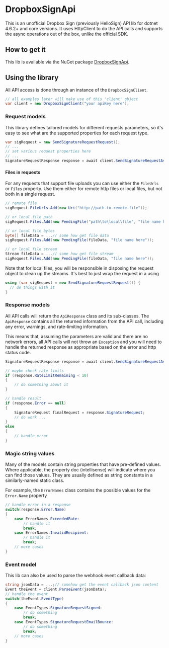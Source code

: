 # DropboxSignApi
This is an unofficial Dropbox Sign (previously HelloSign) API lib for dotnet 4.6.2+ and core versions.
It uses HttpClient to do the API calls and supports the async operations out of the box, unlike the
official SDK.

## How to get it
This lib is available via the NuGet package 
[DropboxSignApi](https://www.nuget.org/packages/dropboxsignapi).


## Using the library
All API access is done through an instance of the `DropboxSignClient`.

```cs
// all examples later will make use of this 'client' object
var client = new DropboxSignClient("your apiKey here");
```

### Request models
This library defines tailored models for different requests parameters,
so it's easy to see what are the supported properties for each 
request type.

```cs
var sigRequest = new SendSignatureRequestRequest();
// ...
// set various request properties here
// ...
SignatureRequestResponse response = await client.SendSignatureRequestAsync(sigRequest);
```

#### Files in requests
For any requests that support file uploads you can use either the `FileUrls` or `Files` property.
Use them either for remote http files or local files, but not both in a single request.

```cs
// remote file
sigRequest.FileUrls.Add(new Uri("http://path-to-remote-file"));

// or local file path
sigRequest.Files.Add(new PendingFile("path\to\local\file", "file name here"));

// or local file bytes
byte[] fileData = ...// some how get file data
sigRequest.Files.Add(new PendingFile(fileData, "file name here"));

// or local file stream
Stream fileData = ...// some how get file stream
sigRequest.Files.Add(new PendingFile(fileData, "file name here"));
```

Note that for local files, you will be responsible in disposing the request object
to clean up the streams. It's best to just wrap the request in a using

```cs
using (var sigRequest = new SendSignatureRequestRequest()) {
  // do things with it
}
```


### Response models
All API calls will return the `ApiResponse` class and its sub-classes.
The `ApiResponse` contains all the returned information from the API call,
including any error, warnings, and rate-limiting information.

This means that, assuming the parameters are valid and there are no network errors, 
all API calls will not throw an `Exception` and you will need to handle the returned response
as appropriate based on the error and http status code.

```cs
SignatureRequestResponse response = await client.SendSignatureRequestAsync(sigRequest);

// maybe check rate limits
if (response.RateLimitRemaining < 10)
{
    // do something about it
}

// handle result
if (response.Error == null) 
{
    SignatureRequest finalRequest = response.SignatureRequest;
    // do work ...
} 
else 
{
    // handle error
}


```

### Magic string values
Many of the models contain string properties that have pre-defined values.
Where applicable, the property doc (intellisense) will indicate where you can find those values.
They are usually defined as string constants in a similarly-named static class. 

For example, the `ErrorNames` class contains the possible values for the `Error.Name` property

```cs
// handle error in a response
switch(response.Error.Name)
{
    case ErrorNames.ExceededRate:
        // handle it
        break;
    case ErrorNames.InvalidRecipient:
        // handle it
        break;
    // more cases
}


```



### Event model
This lib can also be used to parse the webhook event callback data:

```cs
string jsonData = ...;// somehow get the event callback json content
Event theEvent = client.ParseEvent(jsonData);
// handle the event
switch(theEvent.EventType)
{
    case EventTypes.SignatureRequestSigned:
        // do something
        break;
    case EventTypes.SignatureRequestEmailBounce:
        // do something
        break;
    // more cases
}
```
